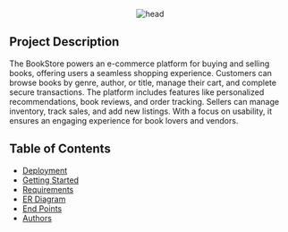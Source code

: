 <p align="center">
    <img src="https://readme-typing-svg.herokuapp.com?font=Fira+Code&weight=900&size=34&pause=1000&center=true&width=435&lines=BookStore" alt="head" />
</p>

## Project Description
The BookStore powers an e-commerce platform for buying and selling books, offering users a seamless shopping experience. Customers can browse books by genre, author, or title, manage their cart, and complete secure transactions. The platform includes features like personalized recommendations, book reviews, and order tracking. Sellers can manage inventory, track sales, and add new listings. With a focus on usability, it ensures an engaging experience for book lovers and vendors.
<br />

## Table of Contents

* [Deployment](#deployment)
* [Getting Started](#getting-started)
* [Requirements](#requirements)
* [ER Diagram](https://github.com/user-attachments/assets/b927bcee-5f7d-42bd-a369-c74c5a772a98)
* [End Points](https://github.com/Y-Baker/alx-airbnb-project-documentation/blob/main/user-stories/README.md)
* [Authors](#authors-black_nib)

